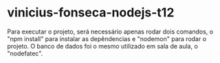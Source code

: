 # vinicius-fonseca-nodejs-t12
Para executar o projeto, será necessário apenas rodar dois comandos, o "npm install" para instalar as depêndencias e "nodemon" para rodar o projeto.
O banco de dados foi o mesmo utilizado em sala de aula, o "nodefatec".
